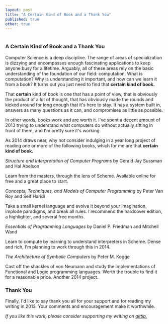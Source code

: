 ```yaml
---
layout: post
title: "A Certain Kind of Book and a Thank You"
published: true
other: true
---
```

# 
# 
### A Certain Kind of Book and a Thank You

Computer Science is a deep discipline. The range of areas of specialization is dizzying and encompasses enough fascinating applications to keep anyone busy for a lifetime. Arguably, all of these areas rely on the basic understanding of the foundation of our field: computation. What is computation? Why is understanding it important, and how can we learn it from a book? It turns out you just need to find that **certain kind of book.**

That **certain** kind of book is one that has a point of view, that is obviously the product of a lot of thought, that has obviously made the rounds and kicked around for long enough that it's here to stay. It has a system built in, answers as many questions as it can, and compromises as little as possible.

In other words, books work and are worth it. I've spent a decent amount of 2013 trying to understand what computers do without actually sitting in front of them, and I'm pretty sure it's working.

As 2014 draws near, why not consider indulging in a year long project of reading one or more of the following books, which for me are that **certain kind of book.** 

*Structure and Interpretation of Computer Programs* by Gerald Jay Sussman and Hal Abelson

Learn from the masters, through the lens of Scheme. Available online for free and a great place to start.

*Concepts, Techniques, and Models of Computer Programming* by Peter Van Roy and Seif Haridi

Take a small kernel language and evolve it beyond your imagination, implode paradigms, and break all rules. I recommend the hardcover edition, a highlighter, and several free months.

*Essentials of Programming Languages* by Daniel P. Friedman and Mitchell Wand

Learn to compute by learning to understand interpreters in Scheme. Dense and rich, I'm planning to work through this in 2014.

*The Architecture of Symbolic Computers* by Peter M. Kogge

Cast off the shackles of von Neumann and study the implementations of Functional and Logic programming languages. Worth the trouble to find it for a reasonable price. Another 2014 project.

### Thank You

Finally, I'd like to say thank you all for your support and for reading my writing in 2013. Your comments and encouragement make it worthwhile.

*If you like this work, please consider supporting my writing on <a href="https://www.gittip.com/mrb_bk/">gittip.</a>*

